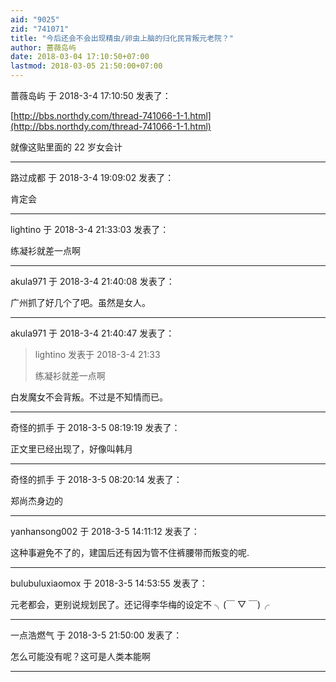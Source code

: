 ```yaml
---
aid: "9025"
zid: "741071"
title: "今后还会不会出现精虫/卵虫上脑的归化民背叛元老院？"
author: 蔷薇岛屿
date: 2018-03-04 17:10:50+07:00
lastmod: 2018-03-05 21:50:00+07:00
---
```


蔷薇岛屿 于 2018-3-4 17:10:50 发表了：

[http://bbs.northdy.com/thread-741066-1-1.html](http://bbs.northdy.com/thread-741066-1-1.html)

就像这贴里面的 22 岁女会计

---

路过成都 于 2018-3-4 19:09:02 发表了：

肯定会

---

lightino 于 2018-3-4 21:33:03 发表了：

练凝衫就差一点啊

---

akula971 于 2018-3-4 21:40:08 发表了：

广州抓了好几个了吧。虽然是女人。

---

akula971 于 2018-3-4 21:40:47 发表了：

> lightino 发表于 2018-3-4 21:33
>
> 练凝衫就差一点啊

白发魔女不会背叛。不过是不知情而已。

---

奇怪的抓手 于 2018-3-5 08:19:19 发表了：

正文里已经出现了，好像叫韩月

---

奇怪的抓手 于 2018-3-5 08:20:14 发表了：

郑尚杰身边的

---

yanhansong002 于 2018-3-5 14:11:12 发表了：

这种事避免不了的，建国后还有因为管不住裤腰带而叛变的呢.

---

bulubuluxiaomox 于 2018-3-5 14:53:55 发表了：

元老都会，更别说规划民了。还记得李华梅的设定不 ╮(￣ ▽ ￣)╭

---

一点浩燃气 于 2018-3-5 21:50:00 发表了：

怎么可能没有呢？这可是人类本能啊

---
